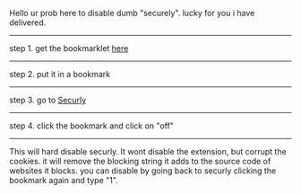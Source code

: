 Hello ur prob here to disable dumb "securely". lucky for you i have delivered. 

<hr>

step 1. get the bookmarklet [here](https://rb.gy/uqo8q)

<hr>

step 2. put it in a bookmark 

<hr>

step 3. go to [Securly](https://securly.com)

<hr>

step 4. click the bookmark and click on "off"

<hr>

This will hard disable securly. It wont disable the extension, but corrupt the cookies. it will remove the blocking string it adds to the source code of websites it blocks. you can disable by going back to securly clicking the bookmark again and type "1".

